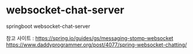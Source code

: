 # websocket-chat-server
springboot websocket-chat-server

참고 사이트 : https://spring.io/guides/gs/messaging-stomp-websocket
           https://www.daddyprogrammer.org/post/4077/spring-websocket-chatting/
